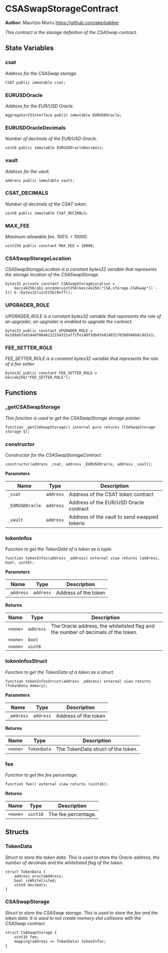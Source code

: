 # CSASwapStorageContract
**Author:**
Maurizio Murru https://github.com/akerbabber

*This contract is the storage definition of the CSASwap contract.*


## State Variables
### csat
*Address for the CSASwap storage.*


```solidity
CSAT public immutable csat;
```


### EURUSDOracle
*Address for the EUR/USD Oracle.*


```solidity
AggregatorV3Interface public immutable EURUSDOracle;
```


### EURUSDOracleDecimals
*Number of decimals of the EUR/USD Oracle.*


```solidity
uint8 public immutable EURUSDOracleDecimals;
```


### vault
*Address for the vault.*


```solidity
address public immutable vault;
```


### CSAT_DECIMALS
*Number of decimals of the CSAT token.*


```solidity
uint8 public immutable CSAT_DECIMALS;
```


### MAX_FEE
*Maximum allowable fee. 100% = 10000.*


```solidity
uint256 public constant MAX_FEE = 10000;
```


### CSASwapStorageLocation
*CSASwapStorageLocation is a constant bytes32 variable that represents the storage location of the CSASwapStorage.*


```solidity
bytes32 private constant CSASwapStorageLocation =
    keccak256(abi.encode(uint256(keccak256("CSA.storage.CSASwap")) - 1)) & ~bytes32(uint256(0xff));
```


### UPGRADER_ROLE
*UPGRADER_ROLE is a constant bytes32 variable that represents the role of an upgrader,
an upgrader is enabled to upgrade the contract.*


```solidity
bytes32 public constant UPGRADER_ROLE = 0x189ab7a9244df0848122154315af71fe140f3db0fe014031783b0946b8c9d2e3;
```


### FEE_SETTER_ROLE
*FEE_SETTER_ROLE is a constant bytes32 variable that represents the role of a fee setter.*


```solidity
bytes32 public constant FEE_SETTER_ROLE = keccak256("FEE_SETTER_ROLE");
```


## Functions
### _getCSASwapStorage

*This function is used to get the CSASwapStorage storage pointer.*


```solidity
function _getCSASwapStorage() internal pure returns (CSASwapStorage storage $);
```

### constructor

*Constructor for the CSASwapStorageContract.*


```solidity
constructor(address _csat, address _EURUSDOracle, address _vault);
```
**Parameters**

|Name|Type|Description|
|----|----|-----------|
|`_csat`|`address`|Address of the CSAT token contract|
|`_EURUSDOracle`|`address`|Address of the EUR/USD Oracle contract|
|`_vault`|`address`|Address of the vault to send swapped tokens|


### tokenInfos

*Function to get the TokenData of a token as a tuple.*


```solidity
function tokenInfos(address _address) external view returns (address, bool, uint8);
```
**Parameters**

|Name|Type|Description|
|----|----|-----------|
|`_address`|`address`|Address of the token|

**Returns**

|Name|Type|Description|
|----|----|-----------|
|`<none>`|`address`|The Oracle address, the whitelisted flag and the number of decimals of the token.|
|`<none>`|`bool`||
|`<none>`|`uint8`||


### tokenInfosStruct

*Function to get the TokenData of a token as a struct.*


```solidity
function tokenInfosStruct(address _address) external view returns (TokenData memory);
```
**Parameters**

|Name|Type|Description|
|----|----|-----------|
|`_address`|`address`|Address of the token|

**Returns**

|Name|Type|Description|
|----|----|-----------|
|`<none>`|`TokenData`|The TokenData struct of the token.|


### fee

*Function to get the fee percentage.*


```solidity
function fee() external view returns (uint16);
```
**Returns**

|Name|Type|Description|
|----|----|-----------|
|`<none>`|`uint16`|The fee percentage.|


## Structs
### TokenData
*Struct to store the token data.
This is used to store the Oracle address, the number of decimals and the whitelisted flag of the token.*


```solidity
struct TokenData {
    address oracleAddress;
    bool isWhitelisted;
    uint8 decimals;
}
```

### CSASwapStorage
*Struct to store the CSASwap storage.
This is used to store the fee and the token data.
It is used to not create memory slot collisions with the CSASwap contract.*


```solidity
struct CSASwapStorage {
    uint16 fee;
    mapping(address => TokenData) tokenInfos;
}
```

